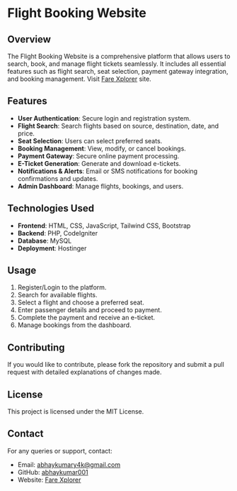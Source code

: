 # Flight Booking Website 

## Overview
The Flight Booking Website is a comprehensive platform that allows users to search, book, and manage flight tickets seamlessly. It includes all essential features such as flight search, seat selection, payment gateway integration, and booking management. Visit [Fare Xplorer](https://farexplorer.com/) site.

## Features
- **User Authentication**: Secure login and registration system.
- **Flight Search**: Search flights based on source, destination, date, and price.
- **Seat Selection**: Users can select preferred seats.
- **Booking Management**: View, modify, or cancel bookings.
- **Payment Gateway**: Secure online payment processing.
- **E-Ticket Generation**: Generate and download e-tickets.
- **Notifications & Alerts**: Email or SMS notifications for booking confirmations and updates.
- **Admin Dashboard**: Manage flights, bookings, and users.

## Technologies Used
- **Frontend**: HTML, CSS, JavaScript, Tailwind CSS, Bootstrap
- **Backend**: PHP, CodeIgniter 
- **Database**: MySQL
- **Deployment**: Hostinger

## Usage

1. Register/Login to the platform.
2. Search for available flights.
3. Select a flight and choose a preferred seat.
4. Enter passenger details and proceed to payment.
5. Complete the payment and receive an e-ticket.
6. Manage bookings from the dashboard.

## Contributing

If you would like to contribute, please fork the repository and submit a pull request with detailed explanations of changes made.

## License

This project is licensed under the MIT License.

## Contact

For any queries or support, contact:

- Email: abhaykumary4k@gmail.com
- GitHub: [abhaykumar001](https://github.com/abhaykumar001)
- Website: [Fare Xplorer](https://farexplorer.com/) 
